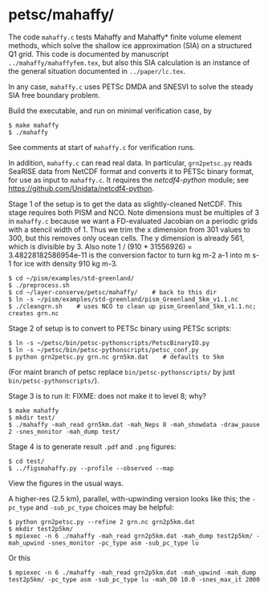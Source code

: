 petsc/mahaffy/
==============

The code `mahaffy.c` tests Mahaffy and Mahaffy* finite volume element methods,
which solve the shallow ice approximation (SIA) on a structured Q1 grid.  This
code is documented by manuscript `../mahaffy/mahaffyfem.tex`, but also this SIA
calculation is an instance of the general situation documented in
`../paper/lc.tex`.

In any case, `mahaffy.c` uses PETSc DMDA and SNESVI to solve the steady SIA free
boundary problem.

Build the executable, and run on minimal verification case, by

    $ make mahaffy
    $ ./mahaffy

See comments at start of `mahaffy.c` for verification runs.

In addition, `mahaffy.c` can read real data.  In particular, `grn2petsc.py`
reads SeaRISE data from NetCDF format and converts it to PETSc binary format,
for use as input to `mahaffy.c`.  It requires the _netcdf4-python_ module; see
https://github.com/Unidata/netcdf4-python.

Stage 1 of the setup is to get the data as slightly-cleaned NetCDF.  This stage
requires both PISM and NCO.  Note dimensions must be multiples of 3 in
`mahaffy.c` because we want a FD-evaluated Jacobian on a periodic grids with
a stencil width of 1.  Thus we trim the x dimension from 301 values to 300,
but this removes only ocean cells.  The y dimension is already 561, which is
divisible by 3.  Also note 1 / (910 * 31556926) = 3.48228182586954e-11
is the conversion factor to turn  kg m-2 a-1  into  m s-1  for ice with
density 910 kg m-3.

    $ cd ~/pism/examples/std-greenland/
    $ ./preprocess.sh
    $ cd ~/layer-conserve/petsc/mahaffy/    # back to this dir
    $ ln -s ~/pism/examples/std-greenland/pism_Greenland_5km_v1.1.nc
    $ ./cleangrn.sh    # uses NCO to clean up pism_Greenland_5km_v1.1.nc; creates grn.nc

Stage 2 of setup is to convert to PETSc binary using PETSc scripts:

    $ ln -s ~/petsc/bin/petsc-pythonscripts/PetscBinaryIO.py
    $ ln -s ~/petsc/bin/petsc-pythonscripts/petsc_conf.py
    $ python grn2petsc.py grn.nc grn5km.dat    # defaults to 5km

(For maint branch of petsc replace `bin/petsc-pythonscripts/` by just
`bin/petsc-pythonscripts/`).

Stage 3 is to run it:  FIXME: does not make it to level 8; why?

    $ make mahaffy
    $ mkdir test/
    $ ./mahaffy -mah_read grn5km.dat -mah_Neps 8 -mah_showdata -draw_pause 2 -snes_monitor -mah_dump test/

Stage 4 is to generate result `.pdf` and `.png` figures:

    $ cd test/
    $ ../figsmahaffy.py --profile --observed --map

View the figures in the usual ways.

A higher-res (2.5 km), parallel, with-upwinding version looks like this; the `-pc_type` and
`-sub_pc_type` choices may be helpful:

    $ python grn2petsc.py --refine 2 grn.nc grn2p5km.dat
    $ mkdir test2p5km/
    $ mpiexec -n 6 ./mahaffy -mah_read grn2p5km.dat -mah_dump test2p5km/ -mah_upwind -snes_monitor -pc_type asm -sub_pc_type lu

Or this

    $ mpiexec -n 6 ./mahaffy -mah_read grn2p5km.dat -mah_upwind -mah_dump test2p5km/ -pc_type asm -sub_pc_type lu -mah_D0 10.0 -snes_max_it 2000
